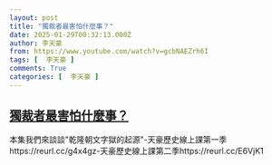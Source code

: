 ```yaml
---
layout: post
title: "獨裁者最害怕什麼事？"
date: 2025-01-29T00:32:13.000Z
author: 李天豪
from: https://www.youtube.com/watch?v=gcbNAEZrh6I
tags: [  李天豪 ]
comments: True
categories: [  李天豪 ]
---
```

<!--1738110733000-->
[獨裁者最害怕什麼事？](https://www.youtube.com/watch?v=gcbNAEZrh6I)
------

<div>
本集我們來談談"乾隆朝文字獄的起源"-天豪歷史線上課第一季https://reurl.cc/g4x4gz-天豪歷史線上課第二季https://reurl.cc/E6VjK1
</div>
